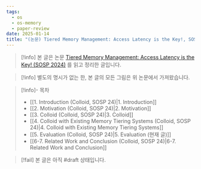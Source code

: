 ```yaml
---
tags:
  - os
  - os-memory
  - paper-review
date: 2025-01-14
title: "(논문) Tiered Memory Management: Access Latency is the Key!, SOSP 2024 (5. Evaluation)"
---
```

> [!info] 본 글은 논문 [Tiered Memory Management: Access Latency is the Key! (SOSP 2024)](https://dl.acm.org/doi/10.1145/3694715.3695968) 를 읽고 정리한 글입니다.

> [!info] 별도의 명시가 없는 한, 본 글의 모든 그림은 위 논문에서 가져왔습니다.

> [!info]- 목차
> - [[1. Introduction (Colloid, SOSP 24)|1. Introduction]]
> - [[2. Motivation (Colloid, SOSP 24)|2. Motivation]]
> - [[3. Colloid (Colloid, SOSP 24)|3. Colloid]]
> - [[4. Colloid with Existing Memory Tiering Systems (Colloid, SOSP 24)|4. Colloid with Existing Memory Tiering Systems]]
> - [[5. Evaluation (Colloid, SOSP 24)|5. Evaluation (현재 글)]]
> - [[6-7. Related Work and Conclusion (Colloid, SOSP 24)|6-7. Related Work and Conclusion]]

> [!fail] 본 글은 아직 #draft 상태입니다.